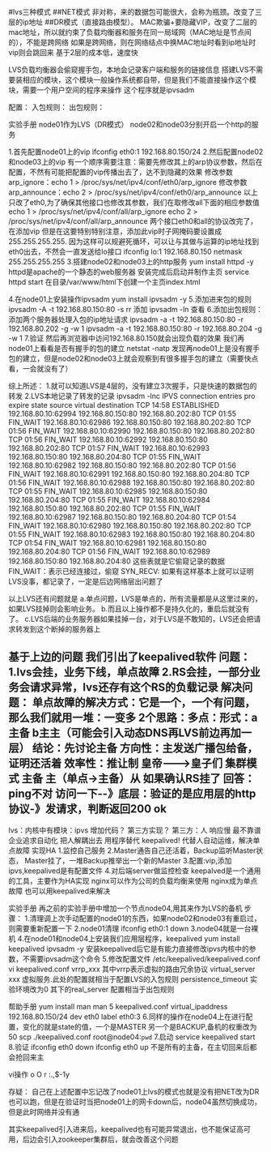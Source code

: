 #lvs三种模式
##NET模式 
非对称，来的数据包可能很大，会称为瓶颈。改变了三层的ip地址
##DR模式（直接路由模型）。
MAC欺骗+要隐藏VIP，改变了二层的mac地址，所以就约束了负载均衡器和服务在同一局域网（MAC地址是节点间的），不能是跨网络
如果是跨网络，则在网络结点中换MAC地址时看到ip地址时vip则会跳回来
基于2层的成本低，速度快


LVS负载均衡器会偷窥握手包，本地会记录客户端和服务的链接信息
搭建LVS不需要装相应的模块，这个模块一般操作系统都自带，但是我们不能直接操作这个模块，需要一个用户空间的程序来操作
这个程序就是ipvsadm

配置：
入包规则：
出包规则：

实验手册
node01作为LVS（DR模式）
node02和node03分别开启一个http的服务

1.首先配置node01上的vip
ifconfig eth0:1 192.168.80.150/24
2.然后配置node02和node03上的vip
有一个顺序需要注意：需要先修改其上的arp协议参数，然后在配置，不然有可能把配置的vip传播出去了，达不到隐藏的效果
修改参数arp_ignore：echo 1 > /proc/sys/net/ipv4/conf/eth0/arp_ignore
修改参数arp_announce：echo 2 > /proc/sys/net/ipv4/conf/eth0/arp_announce
以上只改了eth0,为了确保其他接口也修改其参数，我们在取修改all下面的相应参数值
echo 1 > /proc/sys/net/ipv4/conf/all/arp_ignore
echo 2 > /proc/sys/net/ipv4/conf/all/arp_announce
两个接口eth0和all的协议改完了，在添加vip
但是在这要特别特别注意，添加此vip时子网掩码要设置成255.255.255.255.
因为这样可以规避死循环，可以让与其做与运算的ip地址找到eth0出去，不然会一直发送给lo接口
ifconfig lo:1 192.168.80.150 netmask 255.255.255.255
3.搭建node02和node03上的http服务
yum install httpd -y
httpd是apache的一个静态的web服务器
安装完成后启动并制作主页
service httpd start
在目录/var/www/html下创建一个主页index.html

4.在node01上安装操作ipvsadm
yum install ipvsadm -y
5.添加进来包的规则
ipvsadm -A -t 192.168.80.150:80 -s rr 添加
ipvsadm -ln 查看
6.添加出包规则：
添加两个服务器处理入包的ip地址请求
ipvsadm -a -t 192.168.80.150:80 -r 192.168.80.202 -g -w 1
ipvsadm -a -t 192.168.80.150:80 -r 192.168.80.204 -g -w 1
7.验证
然后再浏览器中访问192.168.80.150就会出现负载的效果
我们再node01上看看是否有握手的包的建立
netstat -natp
发现再node01上是没有握手包的建立，但是node02和node03上就会观察到有很多握手包的建立（需要快点看，一会就没有了）

综上所述：
1.就可以知道LVS是4层的，没有建立3次握手，只是快速的数据包的转发
2.LVS本地记录了转发的记录 ipvsadm -lnc
IPVS connection entries
pro expire state       source             virtual            destination
TCP 14:58  ESTABLISHED 192.168.80.10:62994 192.168.80.150:80  192.168.80.202:80
TCP 01:55  FIN_WAIT    192.168.80.10:62986 192.168.80.150:80  192.168.80.202:80
TCP 01:56  FIN_WAIT    192.168.80.10:62990 192.168.80.150:80  192.168.80.202:80
TCP 01:56  FIN_WAIT    192.168.80.10:62992 192.168.80.150:80  192.168.80.202:80
TCP 01:57  FIN_WAIT    192.168.80.10:62993 192.168.80.150:80  192.168.80.204:80
TCP 01:55  FIN_WAIT    192.168.80.10:62982 192.168.80.150:80  192.168.80.202:80
TCP 01:56  FIN_WAIT    192.168.80.10:62991 192.168.80.150:80  192.168.80.204:80
TCP 01:56  FIN_WAIT    192.168.80.10:62988 192.168.80.150:80  192.168.80.202:80
TCP 01:55  FIN_WAIT    192.168.80.10:62985 192.168.80.150:80  192.168.80.204:80
TCP 01:55  FIN_WAIT    192.168.80.10:62984 192.168.80.150:80  192.168.80.202:80
TCP 01:55  FIN_WAIT    192.168.80.10:62987 192.168.80.150:80  192.168.80.204:80
TCP 01:54  FIN_WAIT    192.168.80.10:62980 192.168.80.150:80  192.168.80.202:80
TCP 01:55  FIN_WAIT    192.168.80.10:62983 192.168.80.150:80  192.168.80.204:80
TCP 01:54  FIN_WAIT    192.168.80.10:62981 192.168.80.150:80  192.168.80.204:80
TCP 01:56  FIN_WAIT    192.168.80.10:62989 192.168.80.150:80  192.168.80.204:80
这些表就是它偷窥记录的数据
FIN_WAIT：表示已经连接过，偷窥
SYN_RECV: 如果有这样基本上就可以证明LVS没事，都记录了，一定是后边网络层出问题了

以上LVS还有问题就是
a.单点问题，LVS是单点的，所有流量都是从这里过来的，如果LVS挂掉则会影响业务。
b.而且以上操作都不是持久化的，重启后就没有了。
c.LVS后端的业务服务器如果挂掉一台，对于LVS是不敢知的，LVS还会把请求转发到这个断掉的服务器上

基于上边的问题 我们引出了keepalived软件
问题：
1.lvs会挂，业务下线，单点故障
2.RS会挂，一部分业务会请求异常，lvs还存有这个RS的负载记录
解决问题：
单点故障的解决方式：它是一个，一个有问题，那么我们就用一堆：一变多
2个思路：多点：形式：a 主备 b主主（可能会引入动态DNS再LVS前边再加一层）
结论：先讨论主备
方向性：主发送广播包给备，证明还活着
效率性：推让制
皇帝--->皇子们
集群模式
主备
主（单点->主备）从
如果确认RS挂了
回答：ping不对
访问一下--》底层：验证的是应用层的http协议-》发请求，判断返回200 ok
---------------------
lvs：内核中有模块：ipvs  增加代码？ 第三方实现？
第三方：人  响应慢 最不靠谱
企业追求自动化 把人解耦出去 用程序替代  keepalived!
代替人自动运维，解决单点故障 实现HA
1.监控自己服务
2.Master通告自己还活着，Backup监听Master状态，
Master挂了，一堆Backup推举出一个新的Master
3.配置:vip,添加ipvs,keepalived是有配置文件
4.对后端server做监控检查
keepalved是一个通用的工具，主要作为HA实现
nginx可以作为公司的负载均衡来使用 nginx成为单点故障
也可以用keepalived来解决

实验手册
再之前的实验手册中增加一个节点node04,用其来作为LVS的备机
步骤：
1.清理调上次手动配置的node01的东西，如果node02和node03有重启过，则需要重新配置一下
2.node01清理
  ifconfig eth0:1  down 
3.node04就是一台裸机
4.在node01和node04上安装我们应用层程序，keepalived
yum install keepalived ipvsadm -y
安装keepalived后它是有能力直接修改ipvs内核中的参数，不需要ipvsadm这个命令
5.修改配置文件
  /etc/keepalived/keepalived.conf
  vi keepalived.conf
vrrp_xxx 其中vrrp表示虚拟的路由冗余协议
virtual_server xxx 虚拟服务.此处的配置就相当于配置LVS的入包规则
persistence_timeout 实验环境改为0
其下的real_server 配置相当于出包规则

帮助手册
yum install man
man 5 keepalived.conf
virtual_ipaddress 192.168.80.150/24 dev eth0 label eth0:3
6.同样的操作在node04上在进行配置，变化的就是state的值，一个是MASTER 另一个是BACKUP,备机的权重改为50
scp ./keepalived.conf root@node04:`pwd`
7.启动
service keepalived start
8.验证
ifconfig eth0 down
ifconfig eth0 up
不是所有的主备，在主切回来后都会抢回来主

vi操作
o O r
:.,$-1y

存疑：
自己在上述配置中忘记改了node01上lvs的模式也就是没有把NET改为DR也可以跑，但是在验证时当把node01上的网卡down后，node04虽然切换成功，
但是此时网络并没有通

其实keepalived引入进来后，keepalived也有可能异常退出，也不能保证高可用，后边会引入zookeeper集群后，就会改善这个问题

